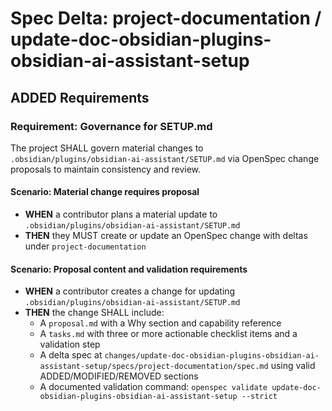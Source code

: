 # Spec Delta: project-documentation / update-doc-obsidian-plugins-obsidian-ai-assistant-setup

## ADDED Requirements

### Requirement: Governance for SETUP.md

The project SHALL govern material changes to `.obsidian/plugins/obsidian-ai-assistant/SETUP.md` via OpenSpec change proposals to maintain consistency and review.

#### Scenario: Material change requires proposal

- **WHEN** a contributor plans a material update to `.obsidian/plugins/obsidian-ai-assistant/SETUP.md`
- **THEN** they MUST create or update an OpenSpec change with deltas under `project-documentation`

#### Scenario: Proposal content and validation requirements

- **WHEN** a contributor creates a change for updating `.obsidian/plugins/obsidian-ai-assistant/SETUP.md`
- **THEN** the change SHALL include:
	- A `proposal.md` with a Why section and capability reference
	- A `tasks.md` with three or more actionable checklist items and a validation step
	- A delta spec at `changes/update-doc-obsidian-plugins-obsidian-ai-assistant-setup/specs/project-documentation/spec.md` using valid ADDED/MODIFIED/REMOVED sections
	- A documented validation command: `openspec validate update-doc-obsidian-plugins-obsidian-ai-assistant-setup --strict`
